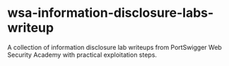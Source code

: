 # wsa-information-disclosure-labs-writeup
A collection of information disclosure lab writeups from PortSwigger Web Security Academy with practical exploitation steps.
